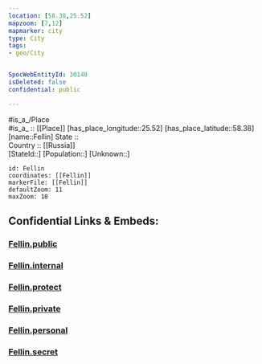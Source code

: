 ```yaml
---
location: [58.38,25.52] 
mapzoom: [7,12] 
mapmarker: city 
type: City
tags:
- geo/City


SpocWebEntityId: 30148
isDeleted: false
confidential: public

---
```

#is_a_/Place  
#is_a_ :: [[Place]] 
[has_place_longitude::25.52] 
[has_place_latitude::58.38] 
[name::Fellin] 
State ::  
Country :: [[Russia]]  
[StateId::] 
[Population::] 
[Unknown::] 


```leaflet
id: Fellin
coordinates: [[Fellin]] 
markerFile: [[Fellin]] 
defaultZoom: 11 
maxZoom: 18
```


## Confidential Links & Embeds: 

### [Fellin.public](/_public/\Earth\Continent\Europe\Europe~North\Estonia\Counties~Estonia\Viljandi\CityFellin.public.md) 

### [Fellin.internal](/_internal/\Earth\Continent\Europe\Europe~North\Estonia\Counties~Estonia\Viljandi\CityFellin.internal.md) 

### [Fellin.protect](/_protect/\Earth\Continent\Europe\Europe~North\Estonia\Counties~Estonia\Viljandi\CityFellin.protect.md) 

### [Fellin.private](/_private/\Earth\Continent\Europe\Europe~North\Estonia\Counties~Estonia\Viljandi\CityFellin.private.md) 

### [Fellin.personal](/_personal/\Earth\Continent\Europe\Europe~North\Estonia\Counties~Estonia\Viljandi\CityFellin.personal.md) 

### [Fellin.secret](/_secret/\Earth\Continent\Europe\Europe~North\Estonia\Counties~Estonia\Viljandi\CityFellin.secret.md)

